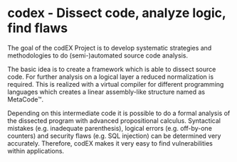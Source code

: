 # codex - Dissect code, analyze logic, find flaws

The goal of the codEX Project is to develop systematic strategies and methodologies to do (semi-)automated source code analysis.

The basic idea is to create a framework which is able to dissect source code. For further analysis on a logical layer a reduced normalization is required. This is realized with a virtual compiler for different programming languages which creates a linear assembly-like structure named as MetaCode™.

Depending on this intermediate code it is possible to do a formal analysis of the dissected program with advanced propositional calculus. Syntactical mistakes (e.g. inadequate parenthesis), logical errors (e.g. off-by-one counters) and security flaws (e.g. SQL injection) can be determined very accurately. Therefore, codEX makes it very easy to find vulnerabilities within applications.
